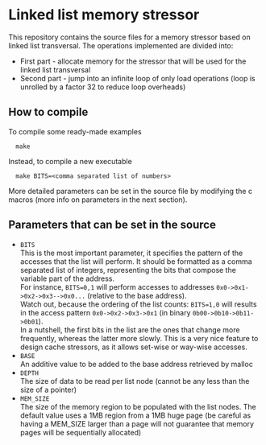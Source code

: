 # Linked list memory stressor
This repository contains the source files for a memory stressor based on linked list transversal. The operations implemented are divided into:
- First part - allocate memory for the stressor that will be used for the linked list transversal
- Second part - jump into an infinite loop of only load operations (loop is unrolled by a factor 32 to reduce loop overheads)

## How to compile
To compile some ready-made examples

      make

Instead, to compile a new executable

      make BITS=<comma separated list of numbers>

More detailed parameters can be set in the source file by modifying the c macros (more info on parameters in the next section).

## Parameters that can be set in the source

- ``BITS``\
  This is the most important parameter, it specifies the pattern of the accesses that the list will perform. It should be formatted as a comma separated list of integers, representing the bits that compose the variable part of the address.\
  For instance, ``BITS=0,1`` will perform accesses to addresses ``0x0->0x1->0x2->0x3-->0x0...`` (relative to the base address).\
  Watch out, because the ordering of the list counts: ``BITS=1,0`` will results in the access pattern ``0x0->0x2->0x3->0x1`` (in binary ``0b00->0b10->0b11->0b01``).\
  In a nutshell, the first bits in the list are the ones that change more frequently, whereas the latter more slowly. This is a very nice feature to design cache stressors, as it allows set-wise or way-wise accesses.
- ``BASE``\
  An additive value to be added to the base address retrieved by malloc
- ``DEPTH``\
  The size of data to be read per list node (cannot be any less than the size of a pointer)
- ``MEM_SIZE``\
  The size of the memory region to be populated with the list nodes. The default value uses a 1MB region from a 1MB huge page (be careful as having a MEM_SIZE larger than a page will not guarantee that memory pages will be sequentially allocated)
